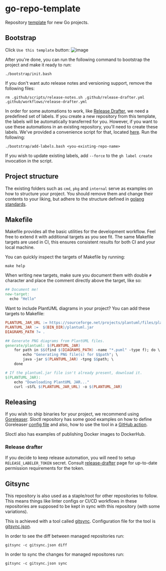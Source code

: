 # go-repo-template

Repository [template](https://docs.github.com/en/repositories/creating-and-managing-repositories/creating-a-repository-from-a-template)
for new Go projects.

## Bootstrap

Click `Use this template` button:
![image](https://github.com/nobl9/go-repo-template/assets/48822818/a5edc131-00c8-46f5-8ae6-1b593cbb4714)

After you're done, you can run the following command to bootstrap the project
and make it ready to run:

```shell
./bootstrap/init.bash
```

If you don't want auto release notes and versioning support,
remove the following files:

```shell
rm .github/scripts/release-notes.sh .github/release-drafter.yml .github/workflows/release-drafter.yml
```

In order for some automations to work, like
[Release Drafter](https://github.com/release-drafter/release-drafter),
we need a predefined set of labels.
If you create a new repository from this template, the labels will be
automatically transferred for you.
However, if you want to use these automations in an existing repository,
you'll need to create these labels.
We've provided a convenience script for that,
located [here](./bootstrap/add-labels.bash).
Run the following:

```shell
./bootstrap/add-labels.bash <you-existing-repo-name>
```

If you wish to update existing labels, add `--force` to the `gh label create`
invocation in the script.

## Project structure

The existing folders such as `cmd`, `pkg` and `internal` serve as examples on
how to structure your project.
You should remove them and change their contents to your liking, but adhere to
the structure defined
in [golang standards](https://github.com/golang-standards/project-layout).

## Makefile

Makefile provides all the basic utilities for the development workflow.
Feel free to extend it with additional targets as you see fit.
The same Makefile targets are used in CI, this ensures consistent results
for both CI and your local machine.

You can quickly inspect the targets of Makefile by running:

```shell
make help
```

When writing new targets, make sure you document them with double `#` character
and place the comment directly above the target, like so:

```makefile
## Document me!
new-target:
  echo "Hello"
```

Want to include PlantUML diagrams in your project?
You can add these targets to Makefile:

```makefile
PLANTUML_JAR_URL := https://sourceforge.net/projects/plantuml/files/plantuml.jar/download
PLANTUML_JAR :=  $(BIN_DIR)/plantuml.jar
DIAGRAMS_PATH ?= .

## Generate PNG diagrams from PlantUML files.
generate/plantuml: $(PLANTUML_JAR)
	for path in $$(find $(DIAGRAMS_PATH) -name "*.puml" -type f); do \
  		echo "Generating PNG file(s) for $$path"; \
		java -jar $(PLANTUML_JAR) -tpng $$path; \
  	done

# If the plantuml.jar file isn't already present, download it.
$(PLANTUML_JAR):
	echo "Downloading PlantUML JAR..."
	curl -sSfL $(PLANTUML_JAR_URL) -o $(PLANTUML_JAR)
```

## Releasing

If you wish to ship binaries for your project, we recommend using [Goreleaser](https://goreleaser.com/).
Sloctl repository has some good examples on how to define Goreleaser
[config file](https://github.com/nobl9/sloctl/blob/main/.goreleaser.yml) and also,
how to use the tool in a [GitHub action](https://github.com/nobl9/sloctl/blob/main/.github/workflows/release.yml).

Sloctl also has examples of publishing Docker images to DockerHub.

### Release drafter

If you decide to keep release automation, you will need to setup
`RELEASE_LABELER_TOKEN` secret.
Consult [release-drafter](https://github.com/release-drafter/release-drafter?tab=readme-ov-file#usage)
page for up-to-date permission requirements for the token.

## Gitsync

This repository is also used as a staple/root for other repositories to follow.
This means things like linter configs or CI/CD workflows in these repositories
are supposed to be kept in sync with this repository (with some variations).

This is achieved with a tool called [gitsync](https://github.com/nieomylnieja/gitsync).
Configuration file for the tool is [gitsync.json](./gitsync.json).

In order to see the diff between managed repositories run:

```shell
gitsync -c gitsync.json diff
```

In order to sync the changes for managed repositores run:

```shell
gitsync -c gitsync.json sync
```

